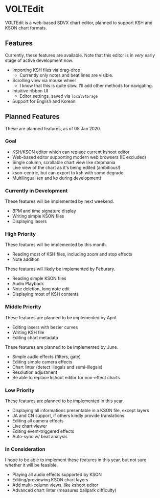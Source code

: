 # VOLTEdit
VOLTEdit is a web-based SDVX chart editor, planned to support KSH and KSON chart formats.

## Features
Currently, these features are available. Note that this editor is in *very* early stage of active development now.

* Importing KSH files via drag-drop
	* Currently only notes and beat lines are visible.
* Scrolling view via mouse wheel
	* I know that this is quite slow. I'll add other methods for navigating.
* Intuitive ribbon UI
	* Editor settings, saved via `localStorage`
* Support for English and Korean

## Planned Features
These are planned features, as of 05 Jan 2020.

### Goal
* KSH/KSON editor which can replace current kshoot editor
* Web-based editor supporting modern web browsers (IE excluded)
* Single column, scrollable chart view like stepmania
* Live view of the chart as it's being edited (ambitious!)
* kson-centric, but can export to ksh with some degrade
* Multilingual (en and ko during development)

### Currently in Development
These features will be implemented by next weekend.
* BPM and time signature display
* Writing simple KSON files
* Displaying lasers

### High Priority
These features will be implemented by this month.
* Reading most of KSH files, including zoom and stop effects
* Note addition

These features will likely be implemented by Feburary.
* Reading simple KSON files
* Audio Playback
* Note deletion, long note edit
* Displaying most of KSH contents

### Middle Priority
These features are planned to be implemented by April.
* Editing lasers with bezier curves
* Writing KSH file
* Editing chart metadata

These features are planned to be implemented by June.
* Simple audio effects (filters, gate)
* Editing simple camera effects
* Chart linter (detect illegals and semi-illegals)
* Resolution adjustment
* Be able to replace kshoot editor for non-effect charts

### Low Priority
These features are planned to be implemented in this year.
* Displaying all informations presentable in a KSON file, except layers
* JA and CN support, if others kindly provide translations
* Editing all camera effects
* Live chart viewer
* Editing event-triggered effects
* Auto-sync w/ beat analysis

### In Consideration
I hope to be able to implement these features in this year, but not sure whether it will be feasible.
* Playing all audio effects supported by KSON
* Editing/previewing KSON chart layers
* Add multi-column views, like kshoot editor
* Advanced chart linter (measures ballpark difficulty)
